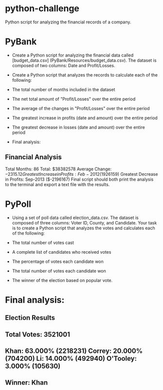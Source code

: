 # python-challenge
 Python script for analyzing the financial records of a company. 

# PyBank
* Create a Python script for analyzing the financial data called [budget_data.csv] (PyBank/Resources/budget_data.csv). The dataset is composed of two columns: Date and Profit/Losses.
* Create a Python script that analyzes the records to calculate each of the following:
 * The total number of months included in the dataset
 * The net total amount of "Profit/Losses" over the entire period
 * The average of the changes in "Profit/Losses" over the entire period
 * The greatest increase in profits (date and amount) over the entire period
 * The greatest decrease in losses (date and amount) over the entire period

* Final analysis:

Financial Analysis
----------------------------
Total Months: 86
Total: $38382578
Average  Change: $-2315.12
Greatest Increase in Profits: Feb-2012 ($1926159)
Greatest Decrease in Profits: Sep-2013 ($-2196167)
Final script should both print the analysis to the terminal and export a text file with the results.

# PyPoll
* Using a set of poll data called election_data.csv. The dataset is composed of three columns: Voter ID, County, and Candidate. Your task is to create a Python script that analyzes the votes and calculates each of the following:

* The total number of votes cast
* A complete list of candidates who received votes
* The percentage of votes each candidate won
* The total number of votes each candidate won
* The winner of the election based on popular vote.

# Final analysis:

Election Results
-------------------------
Total Votes: 3521001
-------------------------
Khan: 63.000% (2218231)
Correy: 20.000% (704200)
Li: 14.000% (492940)
O'Tooley: 3.000% (105630)
-------------------------
Winner: Khan
-------------------------
